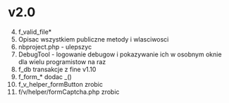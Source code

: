 # v2.0

4. f_valid_file*
5. Opisac wszystkiem publiczne metody i wlasciwosci
8. nbproject.php - ulepszyc
9. DebugTool - logowanie debugow i pokazywanie ich w osobnym oknie dla wielu programistow na raz
11. f_db transakcje z fine v1.10
12. f_form_* dodac _()
14. f_v_helper_formButton zrobic
15. f/v/helper/formCaptcha.php zrobic
